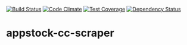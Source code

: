 [![Build Status](https://travis-ci.org/appPlant/appstock-cc-scraper.svg?branch=master)](https://travis-ci.org/appPlant/appstock-cc-scraper)
[![Code Climate](https://codeclimate.com/github/appPlant/appstock-cc-scraper/badges/gpa.svg)](https://codeclimate.com/github/appPlant/appstock-cc-scraper)
[![Test Coverage](https://codeclimate.com/github/appPlant/appstock-cc-scraper/badges/coverage.svg)](https://codeclimate.com/github/appPlant/appstock-cc-scraper/coverage)
[![Dependency Status](https://gemnasium.com/badges/github.com/appPlant/appstock-cc-scraper.svg)](https://gemnasium.com/github.com/appPlant/appstock-cc-scraper)

# appstock-cc-scraper
